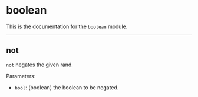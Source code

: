 <!--
NOTE: This documentation is generated automatically!
Rather than editing this file, please update the associated file in stdlib!
Thanks, and have a good day!
-->
# boolean
This is the documentation for the `boolean` module.

---
## not

`not` negates the given rand.

Parameters:
* `bool`: (boolean) the boolean to be negated.

